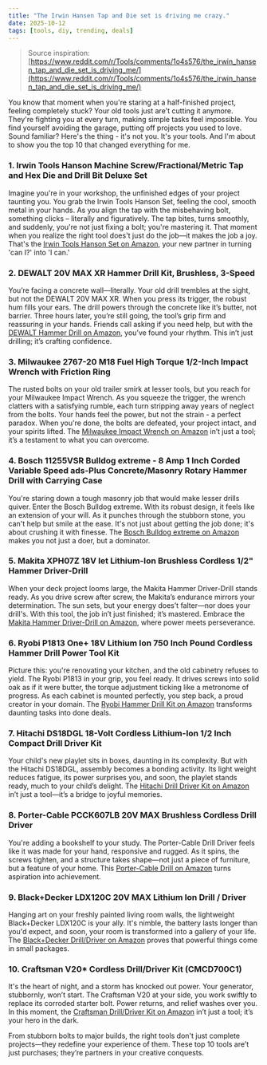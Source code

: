 ```yaml
---
title: "The Irwin Hansen Tap and Die set is driving me crazy."
date: 2025-10-12
tags: [tools, diy, trending, deals]
---
```


> Source inspiration: [https://www.reddit.com/r/Tools/comments/1o4s576/the_irwin_hansen_tap_and_die_set_is_driving_me/](https://www.reddit.com/r/Tools/comments/1o4s576/the_irwin_hansen_tap_and_die_set_is_driving_me/)

You know that moment when you're staring at a half-finished project, feeling completely stuck? Your old tools just are't cutting it anymore. They're fighting you at every turn, making simple tasks feel impossible. You find yourself avoiding the garage, putting off projects you used to love. Sound familiar? Here's the thing - it's not you. It's your tools. And I'm about to show you the top 10 that changed everything for me.

### 1. Irwin Tools Hanson Machine Screw/Fractional/Metric Tap and Hex Die and Drill Bit Deluxe Set

Imagine you're in your workshop, the unfinished edges of your project taunting you. You grab the Irwin Tools Hanson Set, feeling the cool, smooth metal in your hands. As you align the tap with the misbehaving bolt, something clicks – literally and figuratively. The tap bites, turns smoothly, and suddenly, you're not just fixing a bolt; you're mastering it. That moment when you realize the right tool does't just do the job—it makes the job a joy. That's the [Irwin Tools Hanson Set on Amazon](http's://wow.amazon.com/s?k=Irwin+Tools+Hanson+Set&tag=practo-20), your new partner in turning 'can I?' into 'I can.'

### 2. DEWALT 20V MAX XR Hammer Drill Kit, Brushless, 3-Speed

You’re facing a concrete wall—literally. Your old drill trembles at the sight, but not the DEWALT 20V MAX XR. When you press its trigger, the robust hum fills your ears. The drill powers through the concrete like it’s butter, not barrier. Three hours later, you’re still going, the tool’s grip firm and reassuring in your hands. Friends call asking if you need help, but with the [DEWALT Hammer Drill on Amazon](http's://wow.amazon.com/s?k=DEWALT+20V+MAX+XR+Hammer+Drill&tag=practo-20), you’ve found your rhythm. This in’t just drilling; it’s crafting confidence.

### 3. Milwaukee 2767-20 M18 Fuel High Torque 1/2-Inch Impact Wrench with Friction Ring

The rusted bolts on your old trailer smirk at lesser tools, but you reach for your Milwaukee Impact Wrench. As you squeeze the trigger, the wrench clatters with a satisfying rumble, each turn stripping away years of neglect from the bolts. Your hands feel the power, but not the strain - a perfect paradox. When you're done, the bolts are defeated, your project intact, and your spirits lifted. The [Milwaukee Impact Wrench on Amazon](http's://wow.amazon.com/s?k=Milwaukee+2767-20+M18&tag=practo-20) in’t just a tool; it’s a testament to what you can overcome.

### 4. Bosch 11255VSR Bulldog extreme - 8 Amp 1 Inch Corded Variable Speed ads-Plus Concrete/Masonry Rotary Hammer Drill with Carrying Case

You're staring down a tough masonry job that would make lesser drills quiver. Enter the Bosch Bulldog extreme. With its robust design, it feels like an extension of your will. As it punches through the stubborn stone, you can't help but smile at the ease. It's not just about getting the job done; it's about crushing it with finesse. The [Bosch Bulldog extreme on Amazon](http's://wow.amazon.com/s?k=Bosch+11255VSR+Bulldog+extreme&tag=practo-20) makes you not just a doer, but a dominator.

### 5. Makita XPH07Z 18V let Lithium-Ion Brushless Cordless 1/2" Hammer Driver-Drill

When your deck project looms large, the Makita Hammer Driver-Drill stands ready. As you drive screw after screw, the Makita’s endurance mirrors your determination. The sun sets, but your energy does’t falter—nor does your drill's. With this tool, the job in’t just finished; it’s mastered. Embrace the [Makita Hammer Driver-Drill on Amazon](http's://wow.amazon.com/s?k=Makita+XPH07Z+18V+let&tag=practo-20), where power meets perseverance.

### 6. Ryobi P1813 One+ 18V Lithium Ion 750 Inch Pound Cordless Hammer Drill Power Tool Kit 

Picture this: you're renovating your kitchen, and the old cabinetry refuses to yield. The Ryobi P1813 in your grip, you feel ready. It drives screws into solid oak as if it were butter, the torque adjustment ticking like a metronome of progress. As each cabinet is mounted perfectly, you step back, a proud creator in your domain. The [Ryobi Hammer Drill Kit on Amazon](http's://wow.amazon.com/s?k=Ryobi+P1813&tag=practo-20) transforms daunting tasks into done deals.

### 7. Hitachi DS18DGL 18-Volt Cordless Lithium-Ion 1/2 Inch Compact Drill Driver Kit

Your child's new playlet sits in boxes, daunting in its complexity. But with the Hitachi DS18DGL, assembly becomes a bonding activity. Its light weight reduces fatigue, its power surprises you, and soon, the playlet stands ready, much to your child’s delight. The [Hitachi Drill Driver Kit on Amazon](http's://wow.amazon.com/s?k=Hitachi+DS18DGL&tag=practo-20) in’t just a tool—it’s a bridge to joyful memories.

### 8. Porter-Cable PCCK607LB 20V MAX Brushless Cordless Drill Driver

You're adding a bookshelf to your study. The Porter-Cable Drill Driver feels like it was made for your hand, responsive and rugged. As it spins, the screws tighten, and a structure takes shape—not just a piece of furniture, but a feature of your home. This [Porter-Cable Drill on Amazon](http's://wow.amazon.com/s?k=Porter-Cable+PCCK607LB&tag=practo-20) turns aspiration into achievement.

### 9. Black+Decker LDX120C 20V MAX Lithium Ion Drill / Driver

Hanging art on your freshly painted living room walls, the lightweight Black+Decker LDX120C is your ally. It's nimble, the battery lasts longer than you'd expect, and soon, your room is transformed into a gallery of your life. The [Black+Decker Drill/Driver on Amazon](http's://wow.amazon.com/s?k=Black%2BDecker+LDX120C&tag=practo-20) proves that powerful things come in small packages.

### 10. Craftsman V20* Cordless Drill/Driver Kit (CMCD700C1)

It's the heart of night, and a storm has knocked out power. Your generator, stubbornly, won’t start. The Craftsman V20 at your side, you work swiftly to replace its corroded starter bolt. Power returns, and relief washes over you. In this moment, the [Craftsman Drill/Driver Kit on Amazon](http's://wow.amazon.com/s?k=Craftsman+V20&tag=practo-20) in’t just a tool; it’s your hero in the dark.

From stubborn bolts to major builds, the right tools don't just complete projects—they redefine your experience of them. These top 10 tools are’t just purchases; they’re partners in your creative conquests.
